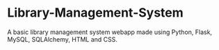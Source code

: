 # Library-Management-System
A basic library management system webapp made using Python, Flask, MySQL, SQLAlchemy, HTML and CSS.
